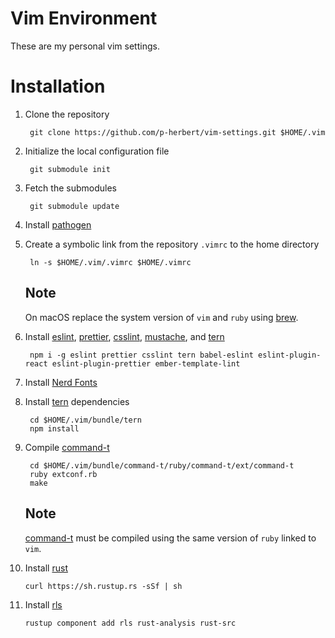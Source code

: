 # Vim Environment

These are my personal vim settings.

# Installation

1. Clone the repository

        git clone https://github.com/p-herbert/vim-settings.git $HOME/.vim

2. Initialize the local configuration file

        git submodule init

3. Fetch the submodules

        git submodule update

4. Install [pathogen]

5. Create a symbolic link from the repository `.vimrc` to the home directory

        ln -s $HOME/.vim/.vimrc $HOME/.vimrc

    ## Note
    On macOS replace the system version of `vim` and `ruby` using [brew].

6. Install [eslint], [prettier], [csslint], [mustache], and [tern]

        npm i -g eslint prettier csslint tern babel-eslint eslint-plugin-react eslint-plugin-prettier ember-template-lint

7. Install [Nerd Fonts]

8. Install [tern] dependencies

        cd $HOME/.vim/bundle/tern
        npm install

9. Compile [command-t]

        cd $HOME/.vim/bundle/command-t/ruby/command-t/ext/command-t
        ruby extconf.rb
        make

    ## Note
    [command-t] must be compiled using the same version of `ruby` linked to `vim`.

10. Install [rust]

        curl https://sh.rustup.rs -sSf | sh

11. Install [rls]

        rustup component add rls rust-analysis rust-src

[pathogen]: https://github.com/tpope/vim-pathogen
[eslint]: https://eslint.org
[prettier]: https://prettier.io
[csslint]: https://github.com/CSSLint/csslint
[Nerd Fonts]: https://github.com/ryanoasis/nerd-fonts
[tern]: https://ternjs.net
[command-t]: https://github.com/wincent/command-t
[mustache]: https://github.com/ember-template-lint/ember-template-lint
[brew]: https://brew.sh/
[rust]: https://rustup.rs/#
[rls]: https://github.com/rust-lang/rls
